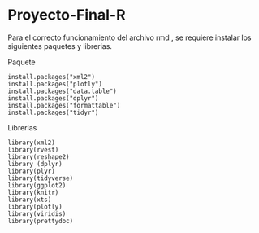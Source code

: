 # Proyecto-Final-R

Para el correcto funcionamiento del archivo rmd , se requiere instalar los siguientes paquetes y librerias.

Paquete
```
install.packages("xml2")
install.packages("plotly")
install.packages("data.table")
install.packages("dplyr")
install.packages("formattable")
install.packages("tidyr")
```
Librerías
```
library(xml2)
library(rvest)
library(reshape2)
library (dplyr)
library(plyr)
library(tidyverse)
library(ggplot2)
library(knitr)
library(xts)
library(plotly)
library(viridis)
library(prettydoc)
```
